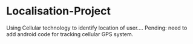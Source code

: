 Localisation-Project
====================

Using Cellular technology to identify location of user....
Pending: need to add android code for tracking cellular GPS system.
